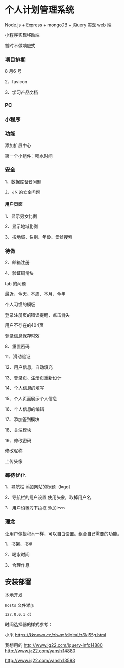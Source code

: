 # 个人计划管理系统

Node.js + Express + mongoDB + jQuery 实现 web 端

小程序实现移动端

暂时不做响应式

### 项目排期

8 月6 号

2、favicon

3、学习产品文档

### PC

### 小程序

### 功能

添加扩展中心

第一个小组件：喝水时间

### 安全
1、数据库备份问题

2、JK 的安全问题
#### 用户页面

1、显示男女比例

2、显示地域比例

3、按地域、性别、年龄、爱好搜索


### 待做

2、邮箱注册

4、验证码滑块

tab 的问题

最近、今天、本周、本月、今年

个人习惯的模版

登录注册页的错误提醒，点击消失

用户不存在的404页

登录信息保存时效

 8、重置密码

 11、滑动验证

 12、用户信息，自动填充

 13、登录页、注册页重新设计

 14、个人信息的填写

 15、个人页面展示个人信息

 16、个人信息的编辑

 17、添加签到模块

 18、关注模块

 19、修改密码

 修改昵称

 上传头像

### 等待优化

1、导航栏 添加网站的标题（logo）

2、导航栏的用户设置 使用头像，取掉用户名

3、用户设置的下拉框 添加icon

### 理念

让用户像搭积木一样，可以自由设置。组合自己需要的功能。

1、书架、书单

2、喝水时间

3、合理作息


## 安装部署

本地开发

`hosts` 文件添加

```
127.0.0.1 db
```


时间选择器的样式参考：

小米 https://kknews.cc/zh-sg/digital/z6kj55g.html

我想用的 http://www.jq22.com/jquery-info14880
http://www.jq22.com/yanshi14880

http://www.jq22.com/yanshi13593
